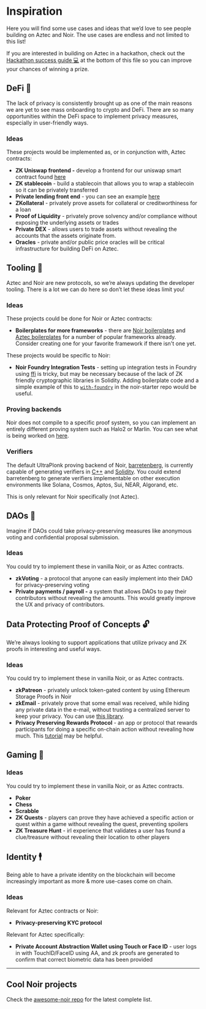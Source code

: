 # Inspiration

Here you will find some use cases and ideas that we’d love to see people building on Aztec and Noir. The use cases are endless and not limited to this list!

If you are interested in building on Aztec in a hackathon, check out the [Hackathon success guide 💻](../README.md#hackathon-success-guide-) at the bottom of this file so you can improve your chances of winning a prize.

## DeFi 💸

The lack of privacy is consistently brought up as one of the main reasons we are yet to see mass onboarding to crypto and DeFi. There are so many opportunities within the DeFi space to implement privacy measures, especially in user-friendly ways.

### Ideas

These projects would be implemented as, or in conjunction with, Aztec contracts:

- **ZK Uniswap frontend -** develop a frontend for our uniswap smart contract found [here](https://github.com/AztecProtocol/aztec-packages/tree/master/noir-projects/noir-contracts/contracts/app/uniswap_contract)
- **ZK stablecoin** - build a stablecoin that allows you to wrap a stablecoin so it can be privately transferred
- **Private lending front end** - you can see an example [here](https://github.com/AztecProtocol/aztec-packages/tree/master/noir-projects/noir-contracts/contracts/app/lending_contract)
- **ZKollateral** - privately prove assets for collateral or creditworthiness for a loan
- **Proof of Liquidity** - privately prove solvency and/or compliance without exposing the underlying assets or trades
- **Private DEX** - allows users to trade assets without revealing the accounts that the assets originate from.
- **Oracles** - private and/or public price oracles will be critical infrastructure for building DeFi on Aztec.

## Tooling 🔧

Aztec and Noir are new protocols, so we’re always updating the developer tooling. There is a lot we can do here so don’t let these ideas limit you!

### Ideas

These projects could be done for Noir or Aztec contracts:

- **Boilerplates for more frameworks** - there are [Noir boilerplates](https://github.com/noir-lang/awesome-noir#boilerplates) and [Aztec boilerplates](https://github.com/AztecProtocol/aztec-packages/tree/master/boxes) for a number of popular frameworks already. Consider creating one for your favorite framework if there isn't one yet.

These projects would be specific to Noir:

- **Noir Foundry Integration Tests** - setting up integration tests in Foundry using [ffi](https://book.getfoundry.sh/cheatcodes/ffi) is tricky, but may be necessary because of the lack of ZK friendly cryptographic libraries in Solidity. Adding boilerplate code and a simple example of this to [`with-foundry`](https://github.com/noir-lang/noir-starter/tree/main/with-foundry) in the noir-starter repo would be useful.

### Proving backends

Noir does not compile to a specific proof system, so you can implement an entirely different proving system such as Halo2 or Marlin. You can see what is being worked on [here](https://github.com/noir-lang/awesome-noir#proving-backends).

### Verifiers

The default UltraPlonk proving backend of Noir, [barretenberg](https://github.com/AztecProtocol/barretenberg), is currently capable of generating verifiers in [C++](https://github.com/noir-lang/aztec-connect/blob/kw/noir-dsl/barretenberg/src/aztec/plonk/proof_system/verifier/verifier.cpp) and [Solidity](https://github.com/noir-lang/acvm-backend-barretenberg/blob/master/src/smart_contract.rs). You could extend barretenberg to generate verifiers implementable on other execution environments like Solana, Cosmos, Aptos, Sui, NEAR, Algorand, etc.

This is only relevant for Noir specifically (not Aztec).

## DAOs 🤝

Imagine if DAOs could take privacy-preserving measures like anonymous voting and confidential proposal submission.

### Ideas

You could try to implement these in vanilla Noir, or as Aztec contracts.

- **zkVoting** - a protocol that anyone can easily implement into their DAO for privacy-preserving voting
- **Private payments / payroll -** a system that allows DAOs to pay their contributors without revealing the amounts. This would greatly improve the UX and privacy of contributors.

## Data Protecting Proof of Concepts 🔓

We’re always looking to support applications that utilize privacy and ZK proofs in interesting and useful ways.

### Ideas

You could try to implement these in vanilla Noir, or as Aztec contracts.

- **zkPatreon** - privately unlock token-gated content by using Ethereum Storage Proofs in Noir
- **zkEmail** - privately prove that some email was received, while hiding any private data in the e-mail, without trusting a centralized server to keep your privacy. You can use [this library](https://github.com/zkemail/zkemail.nr).
- **Privacy Preserving Rewards Protocol** - an app or protocol that rewards participants for doing a specific on-chain action without revealing how much. This [tutorial](https://docs.aztec.network/developers/tutorials/codealong/contract_tutorials/crowdfunding_contract) may be helpful.

## Gaming 👾

### Ideas

You could try to implement these in vanilla Noir, or as Aztec contracts.

- **Poker**
- **Chess**
- **Scrabble**
- **ZK Quests** - players can prove they have achieved a specific action or quest within a game without revealing the quest, preventing spoilers
- **ZK Treasure Hunt** - irl experience that validates a user has found a clue/treasure without revealing their location to other players

## Identity 🕴️

Being able to have a private identity on the blockchain will become increasingly important as more & more use-cases come on chain.

### Ideas

Relevant for Aztec contracts or Noir:

- **Privacy-preserving KYC protocol**

Relevant for Aztec specifically:

- **Private Account Abstraction Wallet using Touch or Face ID** - user logs in with TouchID/FaceID using AA, and zk proofs are generated to confirm that correct biometric data has been provided

---

## Cool Noir projects

Check the [awesome-noir repo](https://github.com/noir-lang/awesome-noir) for the latest complete list.
